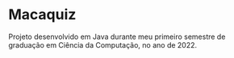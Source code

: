 # Macaquiz
Projeto desenvolvido em Java durante meu primeiro semestre de graduação em Ciência da Computação, no ano de 2022.
